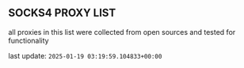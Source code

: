 ## SOCKS4 PROXY LIST

all proxies in this list were collected from open sources and tested for functionality

last update: `2025-01-19 03:19:59.104833+00:00`